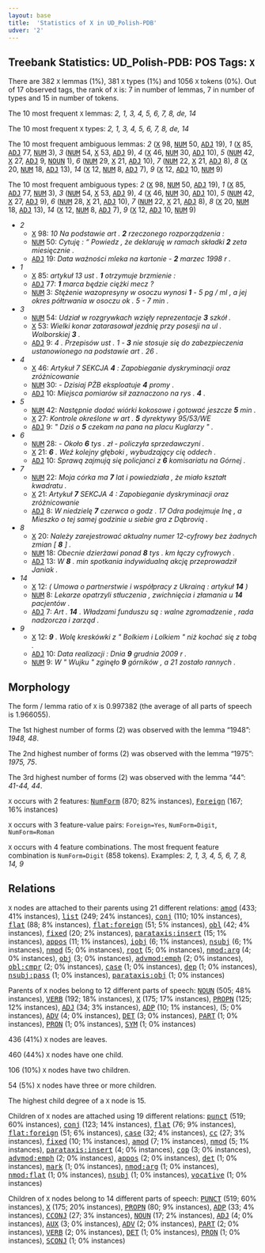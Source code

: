 ```yaml
---
layout: base
title:  'Statistics of X in UD_Polish-PDB'
udver: '2'
---
```


## Treebank Statistics: UD_Polish-PDB: POS Tags: `X`

There are 382 `X` lemmas (1%), 381 `X` types (1%) and 1056 `X` tokens (0%).
Out of 17 observed tags, the rank of `X` is: 7 in number of lemmas, 7 in number of types and 15 in number of tokens.

The 10 most frequent `X` lemmas: <em>2, 1, 3, 4, 5, 6, 7, 8, de, 14</em>

The 10 most frequent `X` types:  <em>2, 1, 3, 4, 5, 6, 7, 8, de, 14</em>

The 10 most frequent ambiguous lemmas: <em>2</em> (<tt><a href="pl_pdb-pos-X.html">X</a></tt> 98, <tt><a href="pl_pdb-pos-NUM.html">NUM</a></tt> 50, <tt><a href="pl_pdb-pos-ADJ.html">ADJ</a></tt> 19), <em>1</em> (<tt><a href="pl_pdb-pos-X.html">X</a></tt> 85, <tt><a href="pl_pdb-pos-ADJ.html">ADJ</a></tt> 77, <tt><a href="pl_pdb-pos-NUM.html">NUM</a></tt> 3), <em>3</em> (<tt><a href="pl_pdb-pos-NUM.html">NUM</a></tt> 54, <tt><a href="pl_pdb-pos-X.html">X</a></tt> 53, <tt><a href="pl_pdb-pos-ADJ.html">ADJ</a></tt> 9), <em>4</em> (<tt><a href="pl_pdb-pos-X.html">X</a></tt> 46, <tt><a href="pl_pdb-pos-NUM.html">NUM</a></tt> 30, <tt><a href="pl_pdb-pos-ADJ.html">ADJ</a></tt> 10), <em>5</em> (<tt><a href="pl_pdb-pos-NUM.html">NUM</a></tt> 42, <tt><a href="pl_pdb-pos-X.html">X</a></tt> 27, <tt><a href="pl_pdb-pos-ADJ.html">ADJ</a></tt> 9, <tt><a href="pl_pdb-pos-NOUN.html">NOUN</a></tt> 1), <em>6</em> (<tt><a href="pl_pdb-pos-NUM.html">NUM</a></tt> 29, <tt><a href="pl_pdb-pos-X.html">X</a></tt> 21, <tt><a href="pl_pdb-pos-ADJ.html">ADJ</a></tt> 10), <em>7</em> (<tt><a href="pl_pdb-pos-NUM.html">NUM</a></tt> 22, <tt><a href="pl_pdb-pos-X.html">X</a></tt> 21, <tt><a href="pl_pdb-pos-ADJ.html">ADJ</a></tt> 8), <em>8</em> (<tt><a href="pl_pdb-pos-X.html">X</a></tt> 20, <tt><a href="pl_pdb-pos-NUM.html">NUM</a></tt> 18, <tt><a href="pl_pdb-pos-ADJ.html">ADJ</a></tt> 13), <em>14</em> (<tt><a href="pl_pdb-pos-X.html">X</a></tt> 12, <tt><a href="pl_pdb-pos-NUM.html">NUM</a></tt> 8, <tt><a href="pl_pdb-pos-ADJ.html">ADJ</a></tt> 7), <em>9</em> (<tt><a href="pl_pdb-pos-X.html">X</a></tt> 12, <tt><a href="pl_pdb-pos-ADJ.html">ADJ</a></tt> 10, <tt><a href="pl_pdb-pos-NUM.html">NUM</a></tt> 9)

The 10 most frequent ambiguous types:  <em>2</em> (<tt><a href="pl_pdb-pos-X.html">X</a></tt> 98, <tt><a href="pl_pdb-pos-NUM.html">NUM</a></tt> 50, <tt><a href="pl_pdb-pos-ADJ.html">ADJ</a></tt> 19), <em>1</em> (<tt><a href="pl_pdb-pos-X.html">X</a></tt> 85, <tt><a href="pl_pdb-pos-ADJ.html">ADJ</a></tt> 77, <tt><a href="pl_pdb-pos-NUM.html">NUM</a></tt> 3), <em>3</em> (<tt><a href="pl_pdb-pos-NUM.html">NUM</a></tt> 54, <tt><a href="pl_pdb-pos-X.html">X</a></tt> 53, <tt><a href="pl_pdb-pos-ADJ.html">ADJ</a></tt> 9), <em>4</em> (<tt><a href="pl_pdb-pos-X.html">X</a></tt> 46, <tt><a href="pl_pdb-pos-NUM.html">NUM</a></tt> 30, <tt><a href="pl_pdb-pos-ADJ.html">ADJ</a></tt> 10), <em>5</em> (<tt><a href="pl_pdb-pos-NUM.html">NUM</a></tt> 42, <tt><a href="pl_pdb-pos-X.html">X</a></tt> 27, <tt><a href="pl_pdb-pos-ADJ.html">ADJ</a></tt> 9), <em>6</em> (<tt><a href="pl_pdb-pos-NUM.html">NUM</a></tt> 28, <tt><a href="pl_pdb-pos-X.html">X</a></tt> 21, <tt><a href="pl_pdb-pos-ADJ.html">ADJ</a></tt> 10), <em>7</em> (<tt><a href="pl_pdb-pos-NUM.html">NUM</a></tt> 22, <tt><a href="pl_pdb-pos-X.html">X</a></tt> 21, <tt><a href="pl_pdb-pos-ADJ.html">ADJ</a></tt> 8), <em>8</em> (<tt><a href="pl_pdb-pos-X.html">X</a></tt> 20, <tt><a href="pl_pdb-pos-NUM.html">NUM</a></tt> 18, <tt><a href="pl_pdb-pos-ADJ.html">ADJ</a></tt> 13), <em>14</em> (<tt><a href="pl_pdb-pos-X.html">X</a></tt> 12, <tt><a href="pl_pdb-pos-NUM.html">NUM</a></tt> 8, <tt><a href="pl_pdb-pos-ADJ.html">ADJ</a></tt> 7), <em>9</em> (<tt><a href="pl_pdb-pos-X.html">X</a></tt> 12, <tt><a href="pl_pdb-pos-ADJ.html">ADJ</a></tt> 10, <tt><a href="pl_pdb-pos-NUM.html">NUM</a></tt> 9)


* <em>2</em>
  * <tt><a href="pl_pdb-pos-X.html">X</a></tt> 98: <em>10 Na podstawie art . <b>2</b> rzeczonego rozporządzenia :</em>
  * <tt><a href="pl_pdb-pos-NUM.html">NUM</a></tt> 50: <em>Cytuję : “ Powiedz , że deklaruję w ramach składki <b>2</b> zeta miesięcznie .</em>
  * <tt><a href="pl_pdb-pos-ADJ.html">ADJ</a></tt> 19: <em>Data ważności mleka na kartonie - <b>2</b> marzec 1998 r .</em>
* <em>1</em>
  * <tt><a href="pl_pdb-pos-X.html">X</a></tt> 85: <em>artykuł 13 ust . <b>1</b> otrzymuje brzmienie :</em>
  * <tt><a href="pl_pdb-pos-ADJ.html">ADJ</a></tt> 77: <em><b>1</b> marca będzie ciężki mecz ?</em>
  * <tt><a href="pl_pdb-pos-NUM.html">NUM</a></tt> 3: <em>Stężenie wazopresyny w osoczu wynosi <b>1</b> - 5 pg / ml , a jej okres półtrwania w osoczu ok . 5 - 7 min .</em>
* <em>3</em>
  * <tt><a href="pl_pdb-pos-NUM.html">NUM</a></tt> 54: <em>Udział w rozgrywkach wzięły reprezentacje <b>3</b> szkół .</em>
  * <tt><a href="pl_pdb-pos-X.html">X</a></tt> 53: <em>Wielki konar zatarasował jezdnię przy posesji na ul . Wolborskiej <b>3</b> .</em>
  * <tt><a href="pl_pdb-pos-ADJ.html">ADJ</a></tt> 9: <em>4 . Przepisów ust . 1 - <b>3</b> nie stosuje się do zabezpieczenia ustanowionego na podstawie art . 26 .</em>
* <em>4</em>
  * <tt><a href="pl_pdb-pos-X.html">X</a></tt> 46: <em>Artykuł 7 SEKCJA <b>4</b> : Zapobieganie dyskryminacji oraz zróżnicowanie</em>
  * <tt><a href="pl_pdb-pos-NUM.html">NUM</a></tt> 30: <em>- Dzisiaj PŻB eksploatuje <b>4</b> promy .</em>
  * <tt><a href="pl_pdb-pos-ADJ.html">ADJ</a></tt> 10: <em>Miejsca pomiarów sił zaznaczono na rys . <b>4</b> .</em>
* <em>5</em>
  * <tt><a href="pl_pdb-pos-NUM.html">NUM</a></tt> 42: <em>Następnie dodać wiórki kokosowe i gotować jeszcze <b>5</b> min .</em>
  * <tt><a href="pl_pdb-pos-X.html">X</a></tt> 27: <em>Kontrole określone w art . <b>5</b> dyrektywy 95/53/WE</em>
  * <tt><a href="pl_pdb-pos-ADJ.html">ADJ</a></tt> 9: <em>" Dziś o <b>5</b> czekam na pana na placu Kuglarzy " .</em>
* <em>6</em>
  * <tt><a href="pl_pdb-pos-NUM.html">NUM</a></tt> 28: <em>- Około <b>6</b> tys . zł - policzyła sprzedawczyni .</em>
  * <tt><a href="pl_pdb-pos-X.html">X</a></tt> 21: <em><b>6</b> . Weź kolejny głęboki , wybudzający cię oddech .</em>
  * <tt><a href="pl_pdb-pos-ADJ.html">ADJ</a></tt> 10: <em>Sprawą zajmują się policjanci z <b>6</b> komisariatu na Górnej .</em>
* <em>7</em>
  * <tt><a href="pl_pdb-pos-NUM.html">NUM</a></tt> 22: <em>Moja córka ma <b>7</b> lat i powiedziała , że miało kształt kwadratu .</em>
  * <tt><a href="pl_pdb-pos-X.html">X</a></tt> 21: <em>Artykuł <b>7</b> SEKCJA 4 : Zapobieganie dyskryminacji oraz zróżnicowanie</em>
  * <tt><a href="pl_pdb-pos-ADJ.html">ADJ</a></tt> 8: <em>W niedzielę <b>7</b> czerwca o godz . 17 Odra podejmuje Inę , a Mieszko o tej samej godzinie u siebie gra z Dąbrovią .</em>
* <em>8</em>
  * <tt><a href="pl_pdb-pos-X.html">X</a></tt> 20: <em>Należy zarejestrować aktualny numer 12-cyfrowy bez żadnych zmian [ <b>8</b> ] .</em>
  * <tt><a href="pl_pdb-pos-NUM.html">NUM</a></tt> 18: <em>Obecnie dzierżawi ponad <b>8</b> tys . km łączy cyfrowych .</em>
  * <tt><a href="pl_pdb-pos-ADJ.html">ADJ</a></tt> 13: <em>W <b>8</b> . min spotkania indywidualną akcję przeprowadził Janiak .</em>
* <em>14</em>
  * <tt><a href="pl_pdb-pos-X.html">X</a></tt> 12: <em>( Umowa o partnerstwie i współpracy z Ukrainą : artykuł <b>14</b> )</em>
  * <tt><a href="pl_pdb-pos-NUM.html">NUM</a></tt> 8: <em>Lekarze opatrzyli stłuczenia , zwichnięcia i złamania u <b>14</b> pacjentów .</em>
  * <tt><a href="pl_pdb-pos-ADJ.html">ADJ</a></tt> 7: <em>Art . <b>14</b> . Władzami funduszu są : walne zgromadzenie , rada nadzorcza i zarząd .</em>
* <em>9</em>
  * <tt><a href="pl_pdb-pos-X.html">X</a></tt> 12: <em><b>9</b> . Wolę kreskówki z " Bolkiem i Lolkiem " niż kochać się z tobą .</em>
  * <tt><a href="pl_pdb-pos-ADJ.html">ADJ</a></tt> 10: <em>Data realizacji : Dnia <b>9</b> grudnia 2009 r .</em>
  * <tt><a href="pl_pdb-pos-NUM.html">NUM</a></tt> 9: <em>W " Wujku " zginęło <b>9</b> górników , a 21 zostało rannych .</em>

## Morphology

The form / lemma ratio of `X` is 0.997382 (the average of all parts of speech is 1.966055).

The 1st highest number of forms (2) was observed with the lemma “1948”: <em>1948, 48</em>.

The 2nd highest number of forms (2) was observed with the lemma “1975”: <em>1975, 75</em>.

The 3rd highest number of forms (2) was observed with the lemma “44”: <em>41-44, 44</em>.

`X` occurs with 2 features: <tt><a href="pl_pdb-feat-NumForm.html">NumForm</a></tt> (870; 82% instances), <tt><a href="pl_pdb-feat-Foreign.html">Foreign</a></tt> (167; 16% instances)

`X` occurs with 3 feature-value pairs: `Foreign=Yes`, `NumForm=Digit`, `NumForm=Roman`

`X` occurs with 4 feature combinations.
The most frequent feature combination is `NumForm=Digit` (858 tokens).
Examples: <em>2, 1, 3, 4, 5, 6, 7, 8, 14, 9</em>


## Relations

`X` nodes are attached to their parents using 21 different relations: <tt><a href="pl_pdb-dep-amod.html">amod</a></tt> (433; 41% instances), <tt><a href="pl_pdb-dep-list.html">list</a></tt> (249; 24% instances), <tt><a href="pl_pdb-dep-conj.html">conj</a></tt> (110; 10% instances), <tt><a href="pl_pdb-dep-flat.html">flat</a></tt> (88; 8% instances), <tt><a href="pl_pdb-dep-flat-foreign.html">flat:foreign</a></tt> (51; 5% instances), <tt><a href="pl_pdb-dep-obl.html">obl</a></tt> (42; 4% instances), <tt><a href="pl_pdb-dep-fixed.html">fixed</a></tt> (20; 2% instances), <tt><a href="pl_pdb-dep-parataxis-insert.html">parataxis:insert</a></tt> (15; 1% instances), <tt><a href="pl_pdb-dep-appos.html">appos</a></tt> (11; 1% instances), <tt><a href="pl_pdb-dep-iobj.html">iobj</a></tt> (6; 1% instances), <tt><a href="pl_pdb-dep-nsubj.html">nsubj</a></tt> (6; 1% instances), <tt><a href="pl_pdb-dep-nmod.html">nmod</a></tt> (5; 0% instances), <tt><a href="pl_pdb-dep-root.html">root</a></tt> (5; 0% instances), <tt><a href="pl_pdb-dep-nmod-arg.html">nmod:arg</a></tt> (4; 0% instances), <tt><a href="pl_pdb-dep-obj.html">obj</a></tt> (3; 0% instances), <tt><a href="pl_pdb-dep-advmod-emph.html">advmod:emph</a></tt> (2; 0% instances), <tt><a href="pl_pdb-dep-obl-cmpr.html">obl:cmpr</a></tt> (2; 0% instances), <tt><a href="pl_pdb-dep-case.html">case</a></tt> (1; 0% instances), <tt><a href="pl_pdb-dep-dep.html">dep</a></tt> (1; 0% instances), <tt><a href="pl_pdb-dep-nsubj-pass.html">nsubj:pass</a></tt> (1; 0% instances), <tt><a href="pl_pdb-dep-parataxis-obj.html">parataxis:obj</a></tt> (1; 0% instances)

Parents of `X` nodes belong to 12 different parts of speech: <tt><a href="pl_pdb-pos-NOUN.html">NOUN</a></tt> (505; 48% instances), <tt><a href="pl_pdb-pos-VERB.html">VERB</a></tt> (192; 18% instances), <tt><a href="pl_pdb-pos-X.html">X</a></tt> (175; 17% instances), <tt><a href="pl_pdb-pos-PROPN.html">PROPN</a></tt> (125; 12% instances), <tt><a href="pl_pdb-pos-ADJ.html">ADJ</a></tt> (34; 3% instances), <tt><a href="pl_pdb-pos-ADP.html">ADP</a></tt> (10; 1% instances),  (5; 0% instances), <tt><a href="pl_pdb-pos-ADV.html">ADV</a></tt> (4; 0% instances), <tt><a href="pl_pdb-pos-DET.html">DET</a></tt> (3; 0% instances), <tt><a href="pl_pdb-pos-PART.html">PART</a></tt> (1; 0% instances), <tt><a href="pl_pdb-pos-PRON.html">PRON</a></tt> (1; 0% instances), <tt><a href="pl_pdb-pos-SYM.html">SYM</a></tt> (1; 0% instances)

436 (41%) `X` nodes are leaves.

460 (44%) `X` nodes have one child.

106 (10%) `X` nodes have two children.

54 (5%) `X` nodes have three or more children.

The highest child degree of a `X` node is 15.

Children of `X` nodes are attached using 19 different relations: <tt><a href="pl_pdb-dep-punct.html">punct</a></tt> (519; 60% instances), <tt><a href="pl_pdb-dep-conj.html">conj</a></tt> (123; 14% instances), <tt><a href="pl_pdb-dep-flat.html">flat</a></tt> (76; 9% instances), <tt><a href="pl_pdb-dep-flat-foreign.html">flat:foreign</a></tt> (51; 6% instances), <tt><a href="pl_pdb-dep-case.html">case</a></tt> (32; 4% instances), <tt><a href="pl_pdb-dep-cc.html">cc</a></tt> (27; 3% instances), <tt><a href="pl_pdb-dep-fixed.html">fixed</a></tt> (10; 1% instances), <tt><a href="pl_pdb-dep-amod.html">amod</a></tt> (7; 1% instances), <tt><a href="pl_pdb-dep-nmod.html">nmod</a></tt> (5; 1% instances), <tt><a href="pl_pdb-dep-parataxis-insert.html">parataxis:insert</a></tt> (4; 0% instances), <tt><a href="pl_pdb-dep-cop.html">cop</a></tt> (3; 0% instances), <tt><a href="pl_pdb-dep-advmod-emph.html">advmod:emph</a></tt> (2; 0% instances), <tt><a href="pl_pdb-dep-appos.html">appos</a></tt> (2; 0% instances), <tt><a href="pl_pdb-dep-det.html">det</a></tt> (1; 0% instances), <tt><a href="pl_pdb-dep-mark.html">mark</a></tt> (1; 0% instances), <tt><a href="pl_pdb-dep-nmod-arg.html">nmod:arg</a></tt> (1; 0% instances), <tt><a href="pl_pdb-dep-nmod-flat.html">nmod:flat</a></tt> (1; 0% instances), <tt><a href="pl_pdb-dep-nsubj.html">nsubj</a></tt> (1; 0% instances), <tt><a href="pl_pdb-dep-vocative.html">vocative</a></tt> (1; 0% instances)

Children of `X` nodes belong to 14 different parts of speech: <tt><a href="pl_pdb-pos-PUNCT.html">PUNCT</a></tt> (519; 60% instances), <tt><a href="pl_pdb-pos-X.html">X</a></tt> (175; 20% instances), <tt><a href="pl_pdb-pos-PROPN.html">PROPN</a></tt> (80; 9% instances), <tt><a href="pl_pdb-pos-ADP.html">ADP</a></tt> (33; 4% instances), <tt><a href="pl_pdb-pos-CCONJ.html">CCONJ</a></tt> (27; 3% instances), <tt><a href="pl_pdb-pos-NOUN.html">NOUN</a></tt> (17; 2% instances), <tt><a href="pl_pdb-pos-ADJ.html">ADJ</a></tt> (4; 0% instances), <tt><a href="pl_pdb-pos-AUX.html">AUX</a></tt> (3; 0% instances), <tt><a href="pl_pdb-pos-ADV.html">ADV</a></tt> (2; 0% instances), <tt><a href="pl_pdb-pos-PART.html">PART</a></tt> (2; 0% instances), <tt><a href="pl_pdb-pos-VERB.html">VERB</a></tt> (2; 0% instances), <tt><a href="pl_pdb-pos-DET.html">DET</a></tt> (1; 0% instances), <tt><a href="pl_pdb-pos-PRON.html">PRON</a></tt> (1; 0% instances), <tt><a href="pl_pdb-pos-SCONJ.html">SCONJ</a></tt> (1; 0% instances)

